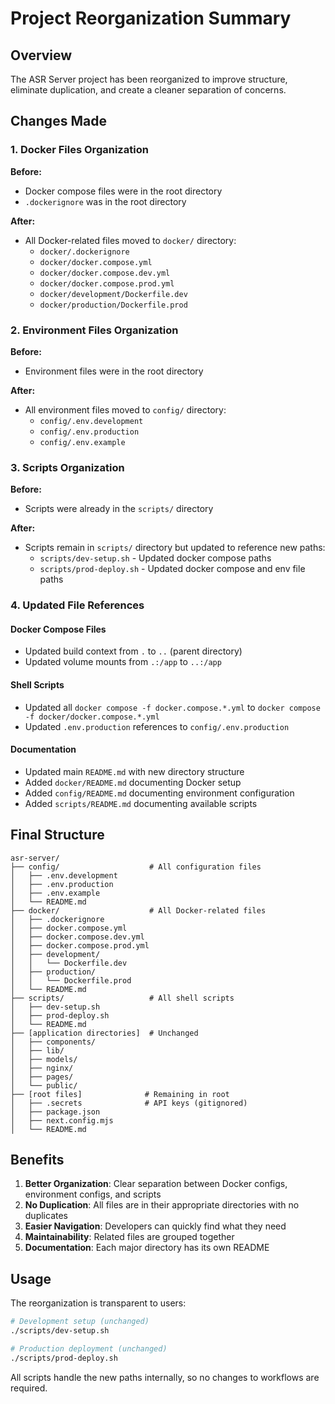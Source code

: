 # Project Reorganization Summary

## Overview
The ASR Server project has been reorganized to improve structure, eliminate duplication, and create a cleaner separation of concerns.

## Changes Made

### 1. Docker Files Organization
**Before:**
- Docker compose files were in the root directory
- `.dockerignore` was in the root directory

**After:**
- All Docker-related files moved to `docker/` directory:
  - `docker/.dockerignore`
  - `docker/docker.compose.yml`
  - `docker/docker.compose.dev.yml`
  - `docker/docker.compose.prod.yml`
  - `docker/development/Dockerfile.dev`
  - `docker/production/Dockerfile.prod`

### 2. Environment Files Organization
**Before:**
- Environment files were in the root directory

**After:**
- All environment files moved to `config/` directory:
  - `config/.env.development`
  - `config/.env.production`
  - `config/.env.example`

### 3. Scripts Organization
**Before:**
- Scripts were already in the `scripts/` directory

**After:**
- Scripts remain in `scripts/` directory but updated to reference new paths:
  - `scripts/dev-setup.sh` - Updated docker compose paths
  - `scripts/prod-deploy.sh` - Updated docker compose and env file paths

### 4. Updated File References

#### Docker Compose Files
- Updated build context from `.` to `..` (parent directory)
- Updated volume mounts from `.:/app` to `..:/app`

#### Shell Scripts
- Updated all `docker compose -f docker.compose.*.yml` to `docker compose -f docker/docker.compose.*.yml`
- Updated `.env.production` references to `config/.env.production`

#### Documentation
- Updated main `README.md` with new directory structure
- Added `docker/README.md` documenting Docker setup
- Added `config/README.md` documenting environment configuration
- Added `scripts/README.md` documenting available scripts

## Final Structure

```
asr-server/
├── config/                    # All configuration files
│   ├── .env.development
│   ├── .env.production
│   ├── .env.example
│   └── README.md
├── docker/                    # All Docker-related files
│   ├── .dockerignore
│   ├── docker.compose.yml
│   ├── docker.compose.dev.yml
│   ├── docker.compose.prod.yml
│   ├── development/
│   │   └── Dockerfile.dev
│   ├── production/
│   │   └── Dockerfile.prod
│   └── README.md
├── scripts/                   # All shell scripts
│   ├── dev-setup.sh
│   ├── prod-deploy.sh
│   └── README.md
├── [application directories]  # Unchanged
│   ├── components/
│   ├── lib/
│   ├── models/
│   ├── nginx/
│   ├── pages/
│   └── public/
├── [root files]              # Remaining in root
│   ├── .secrets              # API keys (gitignored)
│   ├── package.json
│   ├── next.config.mjs
│   └── README.md
```

## Benefits

1. **Better Organization**: Clear separation between Docker configs, environment configs, and scripts
2. **No Duplication**: All files are in their appropriate directories with no duplicates
3. **Easier Navigation**: Developers can quickly find what they need
4. **Maintainability**: Related files are grouped together
5. **Documentation**: Each major directory has its own README

## Usage

The reorganization is transparent to users:

```bash
# Development setup (unchanged)
./scripts/dev-setup.sh

# Production deployment (unchanged)
./scripts/prod-deploy.sh
```

All scripts handle the new paths internally, so no changes to workflows are required.

